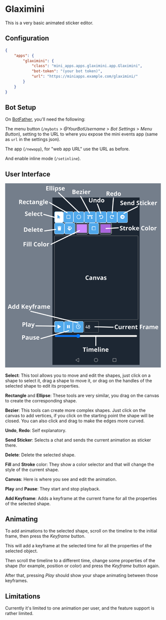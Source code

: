 Glaximini
=========

This is a very basic animated sticker editor.

## Configuration

```json
{
    "apps": {
        "glaximini": {
            "class": "mini_apps.apps.glaximini.app.Glaximini",
            "bot-token": "(your bot token)",
            "url": "https://miniapps.example.com/glaximini/"
        }
    }
}
```

## Bot Setup

On [BotFather](https://t.me/BotFather), you'll need the following:

The menu button (`/mybots` > _@YourBotUsername_ > _Bot Settings_ > _Menu Button_), setting to the URL
to where you expose the mini events app (same as `url` in the settings json).

The app (`/newapp`), for "web app URL" use the URL as before.

And enable inline mode (`/setinline`).

## User Interface

![Glaximini UI](glaximini-ui.png)


**Select**: This tool allows you to move and edit the shapes, just click on a shape to select it, drag a shape to move it,
or drag on the handles of the selected shape to edit its properties.

**Rectangle** and **Ellipse**: These tools are very similar, you drag on the canvas to create the corresponding shape.

**Bezier**: This tools can create more complex shapes. Just click on the canvas to add vertices,
if you click on the starting point the shape will be closed. You can also click and drag to make the edges more curved.

**Undo**, **Redo**: Self explanatory.

**Send Sticker**: Selects a chat and sends the current animation as sticker there.

**Delete**: Delete the selected shape.

**Fill** and **Stroke** color: They show a color selector and that will change the style of the current shape.

**Canvas**: Here is where you see and edit the animation.

**Play** and **Pause**: They start and stop playback.

**Add Keyframe**: Adds a keyframe at the current frame for all the properties of the selected shape.


## Animating

To add animations to the selected shape, scroll on the timeline to the initial frame, then press the _Keyframe_ button.

This will add a keyframe at the selected time for all the properties of the selected object.

Then scroll the timeline to a different time, change some properties of the shape (for example, position or color) and
press the _Keyframe_ button again.

After that, pressing _Play_ should show your shape animating between those keyframes.


## Limitations

Currently it's limited to one animation per user, and the feature support is rather limited.
